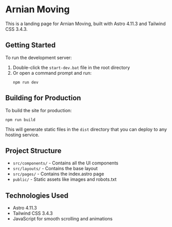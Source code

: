 # Arnian Moving

This is a landing page for Arnian Moving, built with Astro 4.11.3 and Tailwind CSS 3.4.3.

## Getting Started

To run the development server:

1. Double-click the `start-dev.bat` file in the root directory
2. Or open a command prompt and run:
   ```
   npm run dev
   ```

## Building for Production

To build the site for production:

```
npm run build
```

This will generate static files in the `dist` directory that you can deploy to any hosting service.

## Project Structure

- `src/components/` - Contains all the UI components
- `src/layouts/` - Contains the base layout
- `src/pages/` - Contains the index.astro page
- `public/` - Static assets like images and robots.txt

## Technologies Used

- Astro 4.11.3
- Tailwind CSS 3.4.3
- JavaScript for smooth scrolling and animations
